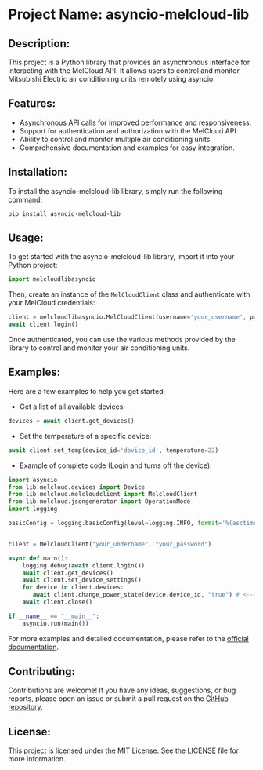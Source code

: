 # Project Name: asyncio-melcloud-lib

## Description:
This project is a Python library that provides an asynchronous interface for interacting with the MelCloud API. It allows users to control and monitor Mitsubishi Electric air conditioning units remotely using asyncio.

## Features:
- Asynchronous API calls for improved performance and responsiveness.
- Support for authentication and authorization with the MelCloud API.
- Ability to control and monitor multiple air conditioning units.
- Comprehensive documentation and examples for easy integration.

## Installation:
To install the asyncio-melcloud-lib library, simply run the following command:

```
pip install asyncio-melcloud-lib
```

## Usage:
To get started with the asyncio-melcloud-lib library, import it into your Python project:

```python
import melcloudlibasyncio
```

Then, create an instance of the `MelCloudClient` class and authenticate with your MelCloud credentials:

```python
client = melcloudlibasyncio.MelCloudClient(username='your_username', password='your_password')
await client.login()
```

Once authenticated, you can use the various methods provided by the library to control and monitor your air conditioning units.

## Examples:
Here are a few examples to help you get started:

- Get a list of all available devices:

```python
devices = await client.get_devices()
```

- Set the temperature of a specific device:

```python
await client.set_temp(device_id='device_id', temperature=22)
```

- Example of complete code (Login and turns off the device):

```python
import asyncio
from lib.melcloud.devices import Device
from lib.melcloud.melcloudclient import MelcloudClient
from lib.melcloud.jsongenerator import OperationMode
import logging

basicConfig = logging.basicConfig(level=logging.INFO, format='%(asctime)s - %(name)s - %(levelname)s - %(message)s')


client = MelcloudClient("your_undername", "your_password")

async def main():
    logging.debug(await client.login())
    await client.get_devices()
    await client.set_device_settings()
    for device in client.devices:
       await client.change_power_state(device.device_id, "true") # <---- set this to false to turn off the device
    await client.close()

if __name__ == "__main__":
    asyncio.run(main())
```

For more examples and detailed documentation, please refer to the [official documentation](https://github.com/your_username/asyncio-melcloud-lib).

## Contributing:
Contributions are welcome! If you have any ideas, suggestions, or bug reports, please open an issue or submit a pull request on the [GitHub repository](https://github.com/v0nNemizez/asyncio-melcloud-lib).

## License:
This project is licensed under the MIT License. See the [LICENSE](https://github.com/v0nNemizez/asyncio-melcloud-lib/blob/main/LICENSE) file for more information.